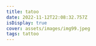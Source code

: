 ```yaml
---
title: tatoo
date: 2022-11-12T22:08:32.757Z
isDisplay: true
cover: assets/images/img99.jpeg
tags: tattoo
---
```

